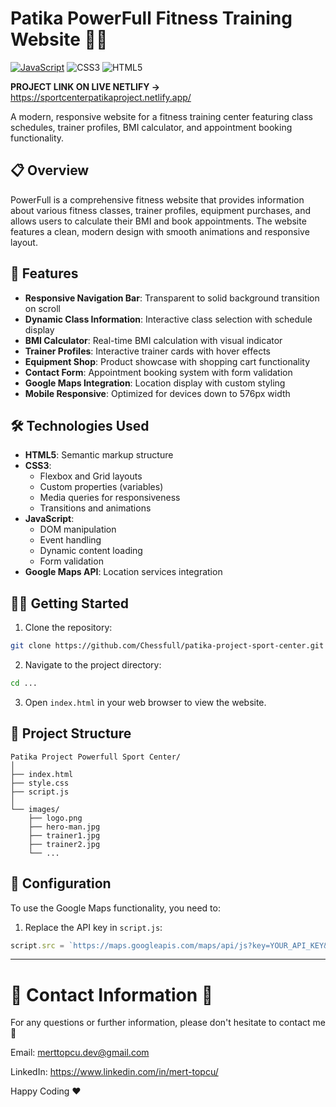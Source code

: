 # Patika PowerFull Fitness Training Website 🏋️‍♂️
[![JavaScript](https://img.shields.io/badge/javascript-%23323330.svg?style=for-the-badge&logo=javascript&logoColor=%23F7DF1E)](https://www.javatpoint.com/what-is-vanilla-javascript)
![CSS3](https://img.shields.io/badge/css3-%231572B6.svg?style=for-the-badge&logo=css3&logoColor=white)
![HTML5](https://img.shields.io/badge/html5-%23E34F26.svg?style=for-the-badge&logo=html5&logoColor=white)

**PROJECT LINK ON LIVE NETLIFY ->** https://sportcenterpatikaproject.netlify.app/

A modern, responsive website for a fitness training center featuring class schedules, trainer profiles, BMI calculator, and appointment booking functionality.

## 📋 Overview

PowerFull is a comprehensive fitness website that provides information about various fitness classes, trainer profiles, equipment purchases, and allows users to calculate their BMI and book appointments. The website features a clean, modern design with smooth animations and responsive layout.

## 🚀 Features

- **Responsive Navigation Bar**: Transparent to solid background transition on scroll
- **Dynamic Class Information**: Interactive class selection with schedule display
- **BMI Calculator**: Real-time BMI calculation with visual indicator
- **Trainer Profiles**: Interactive trainer cards with hover effects
- **Equipment Shop**: Product showcase with shopping cart functionality
- **Contact Form**: Appointment booking system with form validation
- **Google Maps Integration**: Location display with custom styling
- **Mobile Responsive**: Optimized for devices down to 576px width

## 🛠️ Technologies Used

- **HTML5**: Semantic markup structure
- **CSS3**: 
  - Flexbox and Grid layouts
  - Custom properties (variables)
  - Media queries for responsiveness
  - Transitions and animations
- **JavaScript**: 
  - DOM manipulation
  - Event handling
  - Dynamic content loading
  - Form validation
- **Google Maps API**: Location services integration


## 🏃‍♂️ Getting Started

1. Clone the repository:
```bash
git clone https://github.com/Chessfull/patika-project-sport-center.git
```

2. Navigate to the project directory:
```bash
cd ...
```

3. Open `index.html` in your web browser to view the website.


## 📐 Project Structure

```
Patika Project Powerfull Sport Center/
│
├── index.html
├── style.css
├── script.js
│
└── images/
    ├── logo.png
    ├── hero-man.jpg
    ├── trainer1.jpg
    ├── trainer2.jpg
    └── ...
```

## 🔧 Configuration

To use the Google Maps functionality, you need to:
1. Replace the API key in `script.js`:
```javascript
script.src = `https://maps.googleapis.com/maps/api/js?key=YOUR_API_KEY&callback=initMap`;
```

________________________________________________________________________________________________________________________

# :incoming_envelope: Contact Information :incoming_envelope:

For any questions or further information, please don't hesitate to contact me :pray:

Email: merttopcu.dev@gmail.com

LinkedIn: https://www.linkedin.com/in/mert-topcu/

Happy Coding ❤️
